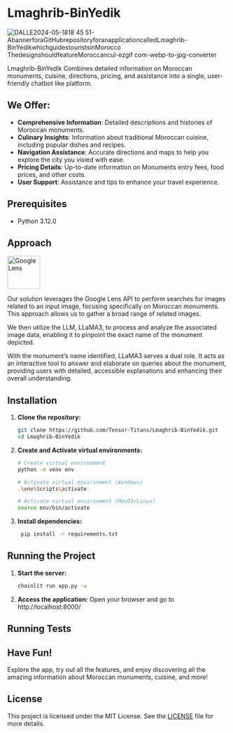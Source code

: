 # Lmaghrib-BinYedik
![DALLE2024-05-1818 45 51-AbannerforaGitHubrepositoryforanapplicationcalledLmaghrib-BinYedikwhichguidestouristsinMorocco ThedesignshouldfeatureMoroccancul-ezgif com-webp-to-jpg-converter](https://github.com/Tensor-Titans/Lmaghrib-BinYedik/assets/49345542/5ee03377-1f54-4fac-bb4e-1a252fec07d9)

 Lmaghrib-BinYedik Combines detailed information on Moroccan monuments, cuisine, directions, pricing, and assistance into a single, user-friendly chatbot like platform.

 ## We Offer:

- **Comprehensive Information**: Detailed descriptions and histories of Moroccan monuments.
- **Culinary Insights**: Information about traditional Moroccan cuisine, including popular dishes and recipes.
- **Navigation Assistance**: Accurate directions and maps to help you explore the city you visied with ease.
- **Pricing Details**: Up-to-date information on Monuments entry fees, food prices, and other costs.
- **User Support**: Assistance and tips to enhance your travel experience.


## Prerequisites

- Python 3.12.0


## Approach

<img src="https://seeklogo.com/images/G/google-lens-logo-0F69C74B83-seeklogo.com.png" width="75" height="75" alt="Google Lens">

Our solution leverages the Google Lens API to perform searches for images related to an input image, focusing specifically on Moroccan monuments. 
This approach allows us to gather a broad range of related images.

We then utilize the LLM, LLaMA3, to process and analyze the associated image data, enabling it to pinpoint the exact name of the monument depicted.

With the monument’s name identified, LLaMA3 serves a dual role. It acts as an interactive tool to answer and elaborate on queries about the monument, providing users with detailed, accessible explanations and enhancing their overall understanding.



## Installation

1. **Clone the repository:**
    ```sh
    git clone https://github.com/Tensor-Titans/Lmaghrib-BinYedik.git
    cd Lmaghrib-BinYedik
    ```
3. **Create and Activate virtual environments:**
    ```sh
    # Create virtual environment
    python -m venv env
    
    # Activate virtual environment (Windows)
    .\env\Scripts\activate

    # Activate virtual environment (MacOS/Linux)
    source env/bin/activate
    ```

3. **Install dependencies:**
    ```sh
     pip install -r requirements.txt
    ```

## Running the Project

1. **Start the server:**
    ```sh
    chainlit run app.py -w
    ```

2. **Access the application:**
    Open your browser and go to http://localhost:8000/

## Running Tests
## Have Fun!

Explore the app, try out all the features, and enjoy discovering all the amazing information about Moroccan monuments, cuisine, and more!
  

## License

This project is licensed under the MIT License. See the [LICENSE](LICENSE) file for more details.

